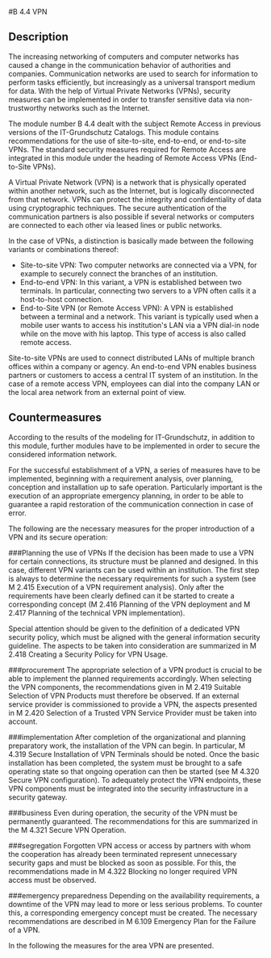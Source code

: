 #B 4.4 VPN
## Description 
The increasing networking of computers and computer networks has caused a change in the communication behavior of authorities and companies. Communication networks are used to search for information to perform tasks efficiently, but increasingly as a universal transport medium for data. With the help of Virtual Private Networks (VPNs), security measures can be implemented in order to transfer sensitive data via non-trustworthy networks such as the Internet.

The module number B 4.4 dealt with the subject Remote Access in previous versions of the IT-Grundschutz Catalogs. This module contains recommendations for the use of site-to-site, end-to-end, or end-to-site VPNs. The standard security measures required for Remote Access are integrated in this module under the heading of Remote Access VPNs (End-to-Site VPNs).

A Virtual Private Network (VPN) is a network that is physically operated within another network, such as the Internet, but is logically disconnected from that network. VPNs can protect the integrity and confidentiality of data using cryptographic techniques. The secure authentication of the communication partners is also possible if several networks or computers are connected to each other via leased lines or public networks.

In the case of VPNs, a distinction is basically made between the following variants or combinations thereof:

* Site-to-site VPN: Two computer networks are connected via a VPN, for example to securely connect the branches of an institution.
* End-to-end VPN: In this variant, a VPN is established between two terminals. In particular, connecting two servers to a VPN often calls it a host-to-host connection.
* End-to-Site VPN (or Remote Access VPN): A VPN is established between a terminal and a network. This variant is typically used when a mobile user wants to access his institution's LAN via a VPN dial-in node while on the move with his laptop. This type of access is also called remote access.


Site-to-site VPNs are used to connect distributed LANs of multiple branch offices within a company or agency. An end-to-end VPN enables business partners or customers to access a central IT system of an institution. In the case of a remote access VPN, employees can dial into the company LAN or the local area network from an external point of view.



## Countermeasures 
According to the results of the modeling for IT-Grundschutz, in addition to this module, further modules have to be implemented in order to secure the considered information network.

For the successful establishment of a VPN, a series of measures have to be implemented, beginning with a requirement analysis, over planning, conception and installation up to safe operation. Particularly important is the execution of an appropriate emergency planning, in order to be able to guarantee a rapid restoration of the communication connection in case of error.

The following are the necessary measures for the proper introduction of a VPN and its secure operation:



###Planning the use of VPNs
If the decision has been made to use a VPN for certain connections, its structure must be planned and designed. In this case, different VPN variants can be used within an institution. The first step is always to determine the necessary requirements for such a system (see M 2.415 Execution of a VPN requirement analysis). Only after the requirements have been clearly defined can it be started to create a corresponding concept (M 2.416 Planning of the VPN deployment and M 2.417 Planning of the technical VPN implementation).

Special attention should be given to the definition of a dedicated VPN security policy, which must be aligned with the general information security guideline. The aspects to be taken into consideration are summarized in M 2.418 Creating a Security Policy for VPN Usage.



###procurement
The appropriate selection of a VPN product is crucial to be able to implement the planned requirements accordingly. When selecting the VPN components, the recommendations given in M 2.419 Suitable Selection of VPN Products must therefore be observed. If an external service provider is commissioned to provide a VPN, the aspects presented in M 2.420 Selection of a Trusted VPN Service Provider must be taken into account.



###implementation
After completion of the organizational and planning preparatory work, the installation of the VPN can begin. In particular, M 4.319 Secure Installation of VPN Terminals should be noted. Once the basic installation has been completed, the system must be brought to a safe operating state so that ongoing operation can then be started (see M 4.320 Secure VPN configuration). To adequately protect the VPN endpoints, these VPN components must be integrated into the security infrastructure in a security gateway.



###business
Even during operation, the security of the VPN must be permanently guaranteed. The recommendations for this are summarized in the M 4.321 Secure VPN Operation.



###segregation
Forgotten VPN access or access by partners with whom the cooperation has already been terminated represent unnecessary security gaps and must be blocked as soon as possible. For this, the recommendations made in M 4.322 Blocking no longer required VPN access must be observed.



###emergency preparedness
Depending on the availability requirements, a downtime of the VPN may lead to more or less serious problems. To counter this, a corresponding emergency concept must be created. The necessary recommendations are described in M 6.109 Emergency Plan for the Failure of a VPN.

In the following the measures for the area VPN are presented.



